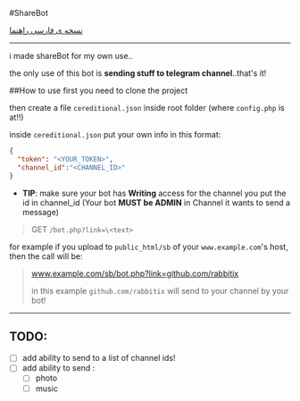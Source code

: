 #ShareBot

[نسخه ‌ی فارسی راهنما](readme_fa.md)
____

i made shareBot for my own use..

the only use of this bot is **sending stuff to telegram channel**..that's it!

##How to use
first you need to clone the project

then create a file `cereditional.json` inside root folder (where `config.php` is at!!)

inside `cereditional.json` put your own info in this format:
```json
{
  "token": "<YOUR_TOKEN>",
  "channel_id":"<CHANNEL_ID>"
}
```
- **TIP**: make sure your bot has **Writing** access 
for the channel you put the id in channel_id (Your bot **MUST be ADMIN**  in Channel it wants to send a message)


> GET    `/bot.php?link=\<text>`
>

for example if you upload to `public_html/sb` of your `www.example.com`'s host, then the call will be:

> www.example.com/sb/bot.php?link=github.com/rabbitix
>
>in this example `github.com/rabbitix` will send to your channel by your bot!




____
## TODO:
-[ ] add ability to send to a list of channel ids!
-[ ] add ability to send :
    -[ ] photo
    -[ ] music